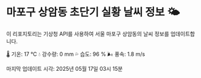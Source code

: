 
# 마포구 상암동 초단기 실황 날씨 정보 🌤️

이 리포지토리는 기상청 API를 사용하여 서울 마포구 상암동의 날씨 정보를 업데이트합니다. 

🌡️ 기온: 17 ℃
💧 강수량: 0 mm
💦 습도: 96 %
🌬️ 풍속: 1.8 m/s

마지막 업데이트 시각: 2025년 05월 17일 03시 15분    
